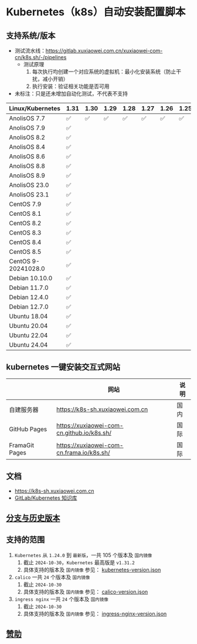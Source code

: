 # Kubernetes（k8s）自动安装配置脚本

## 支持系统/版本

- 测试流水线：https://gitlab.xuxiaowei.com.cn/xuxiaowei-com-cn/k8s.sh/-/pipelines
    - 测试原理
        1. 每次执行均创建一个对应系统的虚拟机：最小化安装系统（防止干扰，减小开销）
        2. 执行安装：验证相关功能是否可用
- 未标注：只是还未增加自动化测试，不代表不支持

| Linux/Kubernetes    | 1.31 | 1.30 | 1.29 | 1.28 | 1.27 | 1.26 | 1.25 | 1.24 |
|---------------------|------|------|------|------|------|------|------|------|
| AnolisOS 7.7        | ✅    | ✅    | ✅    | ✅    | ✅    | ✅    | ✅    | ✅    |
| AnolisOS 7.9        | ✅    |      |      |      |      |      |      | ✅    |
| AnolisOS 8.2        | ✅    |      |      |      |      |      |      |      |
| AnolisOS 8.4        | ✅    |      |      |      |      |      |      |      |
| AnolisOS 8.6        | ✅    |      |      |      |      |      |      |      |
| AnolisOS 8.8        | ✅    |      |      |      |      |      |      |      |
| AnolisOS 8.9        | ✅    |      |      |      |      |      |      |      |
| AnolisOS 23.0       | ✅    |      |      |      |      |      |      |      |
| AnolisOS 23.1       | ✅    |      |      |      |      |      |      |      |
| CentOS 7.9          | ✅    |      |      |      |      |      |      |      |
| CentOS 8.1          | ✅    |      |      |      |      |      |      |      |
| CentOS 8.2          | ✅    |      |      |      |      |      |      |      |
| CentOS 8.3          | ✅    |      |      |      |      |      |      |      |
| CentOS 8.4          | ✅    |      |      |      |      |      |      |      |
| CentOS 8.5          | ✅    |      |      |      |      |      |      |      |
| CentOS 9-20241028.0 | ✅    |      |      |      |      |      |      | ✅    |
| Debian 10.10.0      | ✅    |      |      |      |      |      |      | ✅    |
| Debian 11.7.0       | ✅    |      |      |      |      |      |      |      |
| Debian 12.4.0       | ✅    |      |      |      |      |      |      |      |
| Debian 12.7.0       | ✅    |      |      |      |      |      |      |      |
| Ubuntu 18.04        | ✅    |      |      |      |      |      |      |      |
| Ubuntu 20.04        | ✅    |      |      |      |      |      |      |      |
| Ubuntu 22.04        | ✅    |      |      |      |      |      |      |      |
| Ubuntu 24.04        | ✅    |      |      |      |      |      |      | ✅    |

## kubernetes 一键安装交互式网站

|                | 网站                                         | 说明 |
|----------------|--------------------------------------------|----|
| 自建服务器          | https://k8s-sh.xuxiaowei.com.cn            | 国内 |
| GitHub Pages   | https://xuxiaowei-com-cn.github.io/k8s.sh/ | 国际 |
| FramaGit Pages | https://xuxiaowei-com-cn.frama.io/k8s.sh/  | 国际 |

## 文档

- https://k8s-sh.xuxiaowei.com.cn
- [GitLab/Kubernetes 知识库](https://gitlab-k8s.xuxiaowei.com.cn)

## [分支与历史版本](history.md)

## 支持的范围

1. `Kubernetes` 从 `1.24.0` 到 `最新版`，一共 105 个版本及 `国内镜像`
    1. 截止 `2024-10-30`，`Kubernetes` 最高版是 `v1.31.2`
    2. 具体支持的版本及 `国内镜像` 参见：
       [kubernetes-version.json](https://gitee.com/xuxiaowei-com-cn/k8s.sh/blob/docs/src/json/kubernetes-version.json)
2. `calico` 一共 `24` 个版本及 `国内镜像`
    1. 截止 `2024-10-30`
    2. 具体支持的版本及 `国内镜像` 参见：
       [calico-version.json](https://gitee.com/xuxiaowei-com-cn/k8s.sh/blob/docs/src/json/calico-version.json)
3. `ingress nginx` 一共 `24` 个版本及 `国内镜像`
    1. 截止 `2024-10-30`
    2. 具体支持的版本及 `国内镜像` 参见：
       [ingress-nginx-version.json](https://gitee.com/xuxiaowei-com-cn/k8s.sh/blob/docs/src/json/ingress-nginx-version.json)

## [赞助](https://docs.xuxiaowei.cloud/spring-cloud-xuxiaowei/guide/contributes.html)
